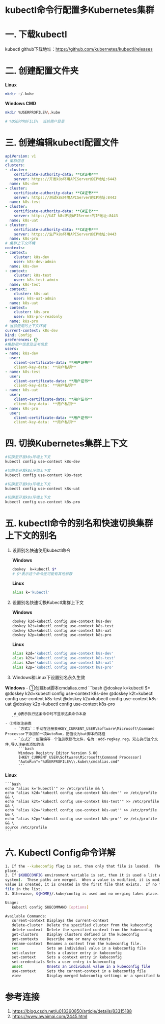 # kubectl命令行配置多Kubernetes集群

# 一. 下载kubectl

kubectl github下载地址：https://github.com/kubernetes/kubectl/releases

# 二. 创建配置文件夹

**Linux**

  ```bash
  mkdir ~/.kube
  ```

**Windows CMD**

  ```bash
  mkdir %USERPROFILE%\.kube

  # %USERPROFILE%  当前用户目录  
  ```

# 三. 创建编辑kubectl配置文件

```yaml
apiVersion: v1
# 集群信息
clusters:
- cluster:
    certificate-authority-data: **CA证书***
    server: https://开发k8s环境APIServer的IP地址:6443
  name: k8s-dev
- cluster:
    certificate-authority-data: **CA证书***
    server: https://测试k8s环境APIServer的IP地址:8443
  name: k8s-test
- cluster:
    certificate-authority-data: **CA证书***
    server: https://UAT k8s环境APIServer的IP地址:8443
  name: k8s-uat
- cluster:
    certificate-authority-data: **CA证书***
    server: https://生产k8s环境APIServer的IP地址:8443
  name: k8s-pro
# 集群上下文环境
contexts:
- context:
    cluster: k8s-dev
    user: k8s-dev-admin
  name: k8s-dev
- context:
    cluster: k8s-test
    user: k8s-test-admin
  name: k8s-test
- context:
    cluster: k8s-uat
    user: k8s-uat-admin
  name: k8s-uat
- context:
    cluster: k8s-pro
    user: k8s-pro-readonly
  name: k8s-pro
# 当前使用的上下文环境  
current-context: k8s-dev
kind: Config
preferences: {}
#集群用户信息及证书信息
users:
- name: k8s-dev
  user:
    client-certificate-data: **用户证书**
    client-key-data： **用户私钥**
- name: k8s-test
  user:
    client-certificate-data: **用户证书**
    client-key-data： **用户私钥**
- name: k8s-uat
  user:
    client-certificate-data: **用户证书**
    client-key-data： **用户私钥**
- name: k8s-pro
  user:
    client-certificate-data: **用户证书**
    client-key-data： **用户私钥**

```

# 四. 切换Kubernetes集群上下文

```bash
#切换至开发k8s环境上下文
kubectl config use-context k8s-dev

#切换至开发k8s环境上下文
kubectl config use-context k8s-test

#切换至开发k8s环境上下文
kubectl config use-context k8s-uat

#切换至开发k8s环境上下文
kubectl config use-context k8s-pro
```

# 五. kubectl命令的别名和快速切换集群上下文的别名

1. 设置别名快速使用kubectl命令

    **Windows**

    ```bash
    doskey  k=kubectl $*
    # $*表示这个命令还可能有其他参数
    ```

    **Linux**

    ```bash
    alias k='kubectl'
    ```

2. 设置别名快速切换Kubectl集群上下文

    **Windows**

    ```bash
    doskey k2d=kubectl config use-context k8s-dev
    doskey k2t=kubectl config use-context k8s-test
    doskey k2u=kubectl config use-context k8s-uat
    doskey k2p=kubectl config use-context k8s-pro
    ```

    **Linux**

    ```bash
    alias k2d='kubectl config use-context k8s-dev'
    alias k2t='kubectl config use-context k8s-test'
    alias k2u='kubectl config use-context k8s-uat'
    alias k2p='kubectl config use-context k8s-pro'
    ```

3. Windows和Linux下设置别名永久生效

  **Windows**
    - ①创建bat脚本cmdalias.cmd
        ```bash
        @doskey k=kubectl $*
        @doskey k2d=kubectl config use-context k8s-dev
        @doskey k2t=kubectl config use-context k8s-test
        @doskey k2u=kubectl config use-context k8s-uat
        @doskey k2p=kubectl config use-context k8s-pro

        # @表示执行这条命令时不显示这条命令本身
       ```
    - ②修改注册表
        - `方式1`：手动在注册表HKEY_CURRENT_USER\Software\Microsoft\Command Processor下添加加一项AutoRun，把值设为bat脚本的路径
        - `方式2`：创建编写一个注册表修改文件，名为：add-regkey.reg，双击执行这个文件,导入注册表添加的值
          ```bash
          Windows Registry Editor Version 5.00
          [HKEY_CURRENT_USER\Software\Microsoft\Command Processor]
          "AutoRun"="%USERPROFILE%\\.kube\\cmdalias.cmd"
          ```

  **Linux**

    ```bash
    echo "alias k='kubectl'" >> /etc/profile && \
    echo "alias k2d='kubectl config use-context k8s-dev'" >> /etc/profile && \
    echo "alias k2t='kubectl config use-context k8s-test'" >> /etc/profile && \
    echo "alias k2u='kubectl config use-context k8s-uat'" >> /etc/profile && \
    echo "alias k2p='kubectl config use-context k8s-pro'" >> /etc/profile && \
    source /etc/profile
    ```

# 六. Kubectl Config命令详解

   ```bash
  1. If the --kubeconfig flag is set, then only that file is loaded.  The flag may only be set once and no merging takes
place.
  2. If $KUBECONFIG environment variable is set, then it is used a list of paths (normal path delimitting rules for your
system).  These paths are merged.  When a value is modified, it is modified in the file that defines the stanza.  When a
value is created, it is created in the first file that exists.  If no files in the chain exist, then it creates the last
file in the list.
  3. Otherwise, ${HOME}/.kube/config is used and no merging takes place.

  Usage:
      kubectl config SUBCOMMAND [options]

  Available Commands:
      current-context Displays the current-context
      delete-cluster  Delete the specified cluster from the kubeconfig
      delete-context  Delete the specified context from the kubeconfig
      get-clusters    Display clusters defined in the kubeconfig
      get-contexts    Describe one or many contexts
      rename-context  Renames a context from the kubeconfig file.
      set             Sets an individual value in a kubeconfig file
      set-cluster     Sets a cluster entry in kubeconfig
      set-context     Sets a context entry in kubeconfig
      set-credentials Sets a user entry in kubeconfig
      unset           Unsets an individual value in a kubeconfig file
      use-context     Sets the current-context in a kubeconfig file
      view            Display merged kubeconfig settings or a specified kubeconfig file
   ```

# 参考连接
1. https://blog.csdn.net/u013360850/article/details/83315188
2. https://www.awaimai.com/2445.html
